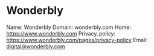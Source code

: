 
# Wonderbly

Name: Wonderbly
Domain: wonderbly.com
Home: https://www.wonderbly.com
Privacy_policy: https://www.wonderbly.com/pages/privacy-policy
Email: digital@wonderbly.com
